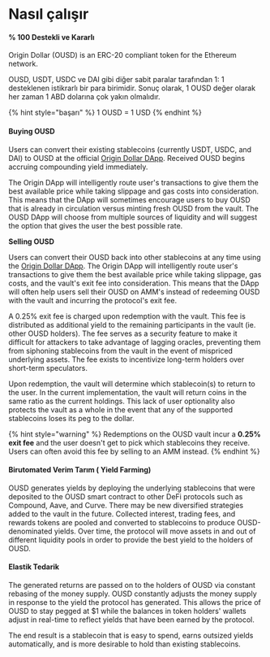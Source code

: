 # Nasıl çalışır

#### % 100 Destekli ve Kararlı

Origin Dollar (OUSD) is an ERC-20 compliant token for the Ethereum network.&#x20;

OUSD, USDT, USDC ve DAI gibi diğer sabit paralar tarafından 1: 1 desteklenen istikrarlı bir para birimidir. Sonuç olarak, 1 OUSD değer olarak her zaman 1 ABD dolarına çok yakın olmalıdır.

{% hint style="başarı" %}
1 OUSD = 1 USD&#x20;
{% endhint %}

#### Buying OUSD

Users can convert their existing stablecoins (currently USDT, USDC, and DAI) to OUSD at the official [Origin Dollar DApp](https://www.ousd.com). Received OUSD begins accruing compounding yield immediately.&#x20;

The Origin DApp will intelligently route user's transactions to give them the best available price while taking slippage and gas costs into consideration. This means that the DApp will sometimes encourage users to buy OUSD that is already in circulation versus minting fresh OUSD from the vault. The OUSD DApp will choose from multiple sources of liquidity and will suggest the option that gives the user the best possible rate.&#x20;

**Selling OUSD**

Users can convert their OUSD back into other stablecoins at any time using the [Origin Dollar DApp](https://www.ousd.com). The Origin DApp will intelligently route user's transactions to give them the best available price while taking slippage, gas costs, and the vault's exit fee into consideration. This means that the DApp will often help users sell their OUSD on AMM's instead of redeeming OUSD with the vault and incurring the protocol's exit fee.

A 0.25% exit fee is charged upon redemption with the vault. This fee is distributed as additional yield to the remaining participants in the vault (ie. other OUSD holders). The fee serves as a security feature to make it difficult for attackers to take advantage of lagging oracles, preventing them from siphoning stablecoins from the vault in the event of mispriced underlying assets. The fee exists to incentivize long-term holders over short-term speculators.

Upon redemption, the vault will determine which stablecoin(s) to return to the user. In the current implementation, the vault will return coins in the same ratio as the current holdings. This lack of user optionality also protects the vault as a whole in the event that any of the supported stablecoins loses its peg to the dollar.

{% hint style="warning" %}
Redemptions on the OUSD vault incur a **0.25% exit fee** and the user doesn't get to pick which stablecoins they receive. Users can often avoid this fee by selling to an AMM instead.
{% endhint %}

#### Bir**utomated Verim Tarım ( Yield Farming)**

OUSD generates yields by deploying the underlying stablecoins that were deposited to the OUSD smart contract to other DeFi protocols such as Compound, Aave, and Curve. There may be new diversified strategies added to the vault in the future. Collected interest, trading fees, and rewards tokens are pooled and converted to stablecoins to produce OUSD-denominated yields. Over time, the protocol will move assets in and out of different liquidity pools in order to provide the best yield to the holders of OUSD.&#x20;

#### **Elastik Tedarik**

The generated returns are passed on to the holders of OUSD via constant rebasing of the money supply. OUSD constantly adjusts the money supply in response to the yield the protocol has generated. This allows the price of OUSD to stay pegged at $1 while the balances in token holders' wallets adjust in real-time to reflect yields that have been earned by the protocol.

The end result is a stablecoin that is easy to spend, earns outsized yields automatically, and is more desirable to hold than existing stablecoins.
